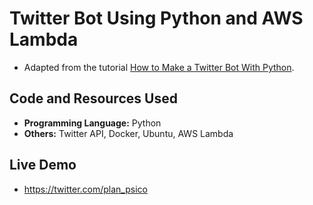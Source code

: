 # Twitter Bot Using Python and AWS Lambda
- Adapted from the tutorial [How to Make a Twitter Bot With Python](https://dylancastillo.co/how-to-make-a-twitter-bot-for-free/).

## Code and Resources Used
- **Programming Language:** Python
- **Others:** Twitter API, Docker, Ubuntu, AWS Lambda

## Live Demo
- https://twitter.com/plan_psico